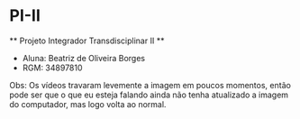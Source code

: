 # PI-II

** Projeto Integrador Transdisciplinar II **

- Aluna: Beatriz de Oliveira Borges
- RGM: 34897810


Obs: Os vídeos travaram levemente a imagem em poucos momentos, então pode ser que o que eu esteja falando ainda não tenha atualizado a imagem do computador, mas logo volta ao normal.